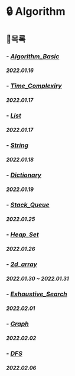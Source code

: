 # **🔒 Algorithm**

## 🔑목록

### - [*Algorithm_Basic*](https://github.com/ParkJiHwan22/TIL/blob/main/TIL_Repositories/Algorithm/230116_algorithm_basic.md)
##### 2022.01.16

### - [*Time_Complexiry*](https://github.com/ParkJiHwan22/TIL/blob/main/TIL_Repositories/Algorithm/230117_%20time_complexity.md)
##### 2022.01.17

### - [*List*](https://github.com/ParkJiHwan22/TIL/blob/main/TIL_Repositories/Algorithm/230117_list.md)
##### 2022.01.17

### - [*String*](https://github.com/ParkJiHwan22/TIL/blob/main/TIL_Repositories/Algorithm/230118_string.md)
##### 2022.01.18

### - [*Dictionary*](https://github.com/ParkJiHwan22/TIL/blob/main/TIL_Repositories/Algorithm/230119_dictionary.md)
##### 2022.01.19

### - [*Stack_Queue*](https://github.com/ParkJiHwan22/TIL/blob/main/TIL_Repositories/Algorithm/230125_stack_queue.md)
##### 2022.01.25

### - [*Heap_Set*](https://github.com/ParkJiHwan22/TIL/blob/main/TIL_Repositories/Algorithm/230126_heap_set.md)
##### 2022.01.26

### - [*2d_array*](https://github.com/ParkJiHwan22/TIL/blob/main/TIL_Repositories/Algorithm/230130_2d_array.md)
##### 2022.01.30 ~ 2022.01.31

### - [*Exhaustive_Search*](https://github.com/ParkJiHwan22/TIL/blob/main/TIL_Repositories/Algorithm/230201_exhaustive_search.md)
##### 2022.02.01

### - [*Graph*](https://github.com/ParkJiHwan22/TIL/blob/main/TIL_Repositories/Algorithm/230202_graph.md)
##### 2022.02.02

### - [*DFS*]()
##### 2022.02.06


